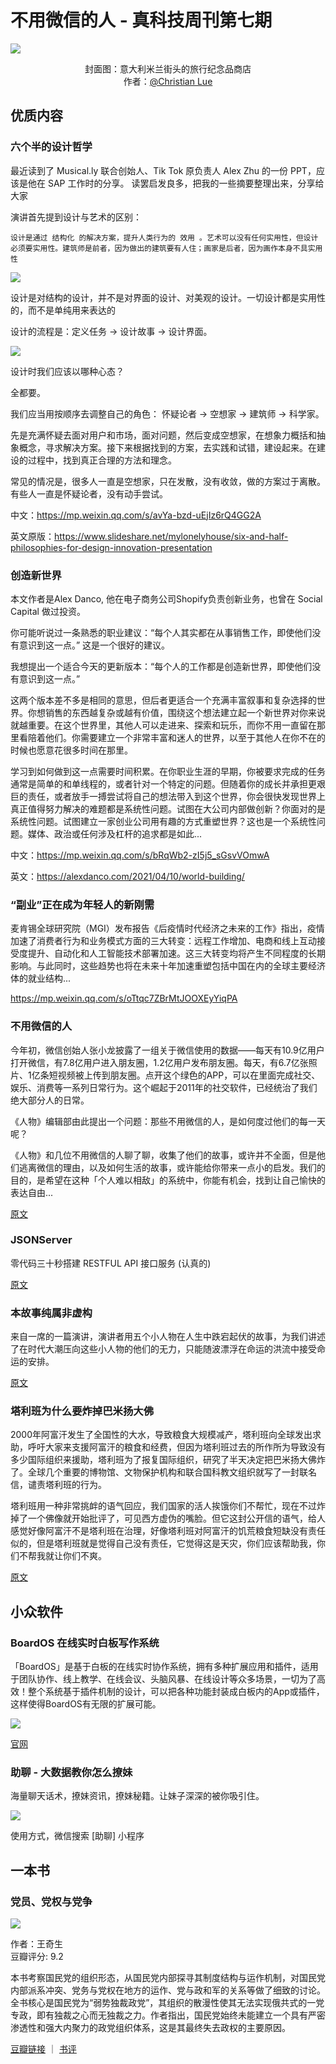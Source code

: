 # 不用微信的人 - 真科技周刊第七期

![](../assets/images/7/05.jpg)

<center>
封面图：意大利米兰街头的旅行纪念品商店
</center>

<center>
作者：<a href="https://unsplash.com/photos/wt2f53LDubA">@Christian Lue</a>
</center>

## 优质内容

### 六个半的设计哲学

最近读到了 Musical.ly 联合创始人、Tik Tok 原负责人 Alex Zhu 的一份 PPT，应该是他在 SAP 工作时的分享。 读罢启发良多，把我的一些摘要整理出来，分享给大家

演讲首先提到设计与艺术的区别：

```
设计是通过 结构化 的解决方案，提升人类行为的 效用 。艺术可以没有任何实用性，但设计必须要实用性。建筑师是前者，因为做出的建筑要有人住；画家是后者，因为画作本身不具实用性
```

![](../assets/images/7/03.png)


设计是对结构的设计，并不是对界面的设计、对美观的设计。一切设计都是实用性的，而不是单纯用来表达的

设计的流程是：定义任务 -> 设计故事 -> 设计界面。

![](../assets/images/7/04.png)

设计时我们应该以哪种心态？

全都要。

我们应当用按顺序去调整自己的角色：
怀疑论者 -> 空想家 -> 建筑师 -> 科学家。

先是充满怀疑去面对用户和市场，面对问题，然后变成空想家，在想象力概括和抽象概念，寻求解决方案。接下来根据找到的方案，去实践和试错，建设起来。在建设的过程中，找到真正合理的方法和理念。

常见的情况是，很多人一直是空想家，只在发散，没有收敛，做的方案过于离散。有些人一直是怀疑论者，没有动手尝试。

中文：https://mp.weixin.qq.com/s/avYa-bzd-uEjIz6rQ4GG2A

英文原版：https://www.slideshare.net/mylonelyhouse/six-and-half-philosophies-for-design-innovation-presentation

### 创造新世界

本文作者是Alex Danco,  他在电子商务公司Shopify负责创新业务，也曾在 Social Capital 做过投资。

你可能听说过一条熟悉的职业建议：“每个人其实都在从事销售工作，即使他们没有意识到这一点。”  这是一个很好的建议。

我想提出一个适合今天的更新版本：“每个人的工作都是创造新世界，即使他们没有意识到这一点。”

这两个版本差不多是相同的意思，但后者更适合一个充满丰富叙事和复杂选择的世界。你想销售的东西越复杂或越有价值，围绕这个想法建立起一个新世界对你来说就越重要。在这个世界里，其他人可以走进来、探索和玩乐，而你不用一直留在那里看陪着他们。你需要建立一个非常丰富和迷人的世界，以至于其他人在你不在的时候也愿意花很多时间在那里。

学习到如何做到这一点需要时间积累。在你职业生涯的早期，你被要求完成的任务通常是简单的和单线程的，或者针对一个特定的问题。但随着你的成长并承担更艰巨的责任，或者放手一搏尝试将自己的想法带入到这个世界，你会很快发现世界上真正值得努力解决的难题都是系统性问题。试图在大公司内部做创新？你面对的是系统性问题。试图建立一家创业公司用有趣的方式重塑世界？这也是一个系统性问题。媒体、政治或任何涉及杠杆的追求都是如此...

中文：https://mp.weixin.qq.com/s/bRqWb2-zI5j5_sGsvVOmwA

英文：https://alexdanco.com/2021/04/10/world-building/

### “副业”正在成为年轻人的新刚需

麦肯锡全球研究院（MGI）发布报告《后疫情时代经济之未来的工作》指出，疫情加速了消费者行为和业务模式方面的三大转变：远程工作增加、电商和线上互动接受度提升、自动化和人工智能技术部署加速。这三大转变均将产生不同程度的长期影响。与此同时，这些趋势也将在未来十年加速重塑包括中国在内的全球主要经济体的就业结构...

https://mp.weixin.qq.com/s/oTtqc7ZBrMtJOOXEyYiqPA

### 不用微信的人

今年初，微信创始人张小龙披露了一组关于微信使用的数据——每天有10.9亿用户打开微信，有7.8亿用户进入朋友圈，1.2亿用户发布朋友圈。每天，有6.7亿张照片、1亿条短视频被上传到朋友圈。点开这个绿色的APP，可以在里面完成社交、娱乐、消费等一系列日常行为。这个崛起于2011年的社交软件，已经统治了我们绝大部分人的日常。

《人物》编辑部由此提出一个问题：那些不用微信的人，是如何度过他们的每一天呢？

《人物》和几位不用微信的人聊了聊，收集了他们的故事，或许并不全面，但是他们逃离微信的理由，以及如何生活的故事，或许能给你带来一点小的启发。我们的目的，是希望在这种「个人难以相敌」的系统中，你能有机会，找到让自己愉快的表达自由...

[原文](https://mp.weixin.qq.com/s/BcYAJ95Pub3HQKXNF8XTLw)

### JSONServer

零代码三十秒搭建 RESTFUL API 接口服务 (认真的)

[原文](https://github.com/typicode/json-server)

### 本故事纯属非虚构

来自一席的一篇演讲，演讲者用五个小人物在人生中跌宕起伏的故事，为我们讲述了在时代大潮压向这些小人物的他们的无力，只能随波漂浮在命运的洪流中接受命运的安排。

[原文](https://www.youtube.com/watch?v=unQJyn4Mzg4)


### 塔利班为什么要炸掉巴米扬大佛

2000年阿富汗发生了全国性的大水，导致粮食大规模减产，塔利班向全球发出求助，呼吁大家来支援阿富汗的粮食和经费，但因为塔利班过去的所作所为导致没有多少国际组织来援助，塔利班为了报复国际组织，研究了半天决定把巴米扬大佛炸了。全球几个重要的博物馆、文物保护机构和联合国科教文组织就写了一封联名信，谴责塔利班的行为。

塔利班用一种非常挑衅的语气回应，我们国家的活人挨饿你们不帮忙，现在不过炸掉了一个佛像就开始批评了，可见西方虚伪的嘴脸。但它这封公开信的语气，给人感觉好像阿富汗不是塔利班在治理，好像塔利班对阿富汗的饥荒粮食短缺没有责任似的，但是塔利班就是觉得自己没有责任，它觉得这是天灾，你们应该帮助我，你们不帮我就让你们不爽。

[原文](https://mp.weixin.qq.com/s/hyEKWfKW9FNMEpdPBXsmIA)

## 小众软件

### BoardOS 在线实时白板写作系统

「BoardOS」是基于白板的在线实时协作系统，拥有多种扩展应用和插件，适用于团队协作、线上教学、在线会议、头脑风暴、在线设计等众多场景，一切为了高效！整个系统基于插件机制的设计，可以把各种功能封装成白板内的App或插件，这样使得BoardOS有无限的扩展可能。

![](../assets/images/7/01.png)

[官网](https://boardos.online/)

### 助聊 - 大数据教你怎么撩妹

海量聊天话术，撩妹资讯，撩妹秘籍。让妹子深深的被你吸引住。

![](../assets/images/7/02.png)

使用方式，微信搜索 [助聊] 小程序

## 一本书

### 党员、党权与党争

![](../assets/images/7/06.jpeg)

作者：王奇生 <br/>
豆瓣评分: 9.2

本书考察国民党的组织形态，从国民党内部探寻其制度结构与运作机制，对国民党内部派系冲突、党务与党权在地方的运作、党与政和军的关系等做了细致的讨论。全书核心是国民党为“弱势独裁政党”，其组织的散漫性使其无法实现俄共式的一党专政，即有独裁之心而无独裁之力。作者指出，国民党始终未能建立一个具有严密渗透性和强大内聚力的政党组织体系，这是其最终失去政权的主要原因。

[豆瓣链接](https://book.douban.com/subject/5372471/) ｜ [书评](https://book.douban.com/review/1614112/)